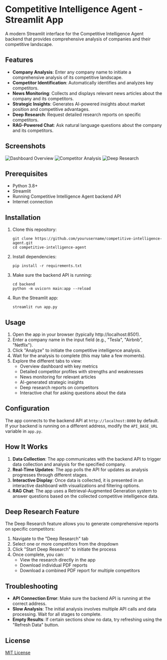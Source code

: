 # Competitive Intelligence Agent - Streamlit App

A modern Streamlit interface for the Competitive Intelligence Agent backend that provides comprehensive analysis of companies and their competitive landscape.

## Features

- **Company Analysis**: Enter any company name to initiate a comprehensive analysis of its competitive landscape.
- **Competitor Identification**: Automatically identifies and analyzes key competitors.
- **News Monitoring**: Collects and displays relevant news articles about the company and its competitors.
- **Strategic Insights**: Generates AI-powered insights about market position and competitive advantages.
- **Deep Research**: Request detailed research reports on specific competitors.
- **RAG-Powered Chat**: Ask natural language questions about the company and its competitors.

## Screenshots

![Dashboard Overview](screenshots/dashboard.png)
![Competitor Analysis](screenshots/competitors.png)
![Deep Research](screenshots/deep_research.png)

## Prerequisites

- Python 3.8+
- Streamlit
- Running Competitive Intelligence Agent backend API
- Internet connection

## Installation

1. Clone this repository:
   ```
   git clone https://github.com/yourusername/competitive-intelligence-agent.git
   cd competitive-intelligence-agent
   ```

2. Install dependencies:
   ```
   pip install -r requirements.txt
   ```

3. Make sure the backend API is running:
   ```
   cd backend
   python -m uvicorn main:app --reload
   ```

4. Run the Streamlit app:
   ```
   streamlit run app.py
   ```

## Usage

1. Open the app in your browser (typically http://localhost:8501).
2. Enter a company name in the input field (e.g., "Tesla", "Airbnb", "Netflix").
3. Click "Analyze" to initiate the competitive intelligence analysis.
4. Wait for the analysis to complete (this may take a few moments).
5. Explore the different tabs to view:
   - Overview dashboard with key metrics
   - Detailed competitor profiles with strengths and weaknesses
   - News monitoring for relevant articles
   - AI-generated strategic insights
   - Deep research reports on competitors
   - Interactive chat for asking questions about the data

## Configuration

The app connects to the backend API at `http://localhost:8000` by default. If your backend is running on a different address, modify the `API_BASE_URL` variable in `app.py`.

## How It Works

1. **Data Collection**: The app communicates with the backend API to trigger data collection and analysis for the specified company.
2. **Real-Time Updates**: The app polls the API for updates as analysis progresses through different stages.
3. **Interactive Display**: Once data is collected, it is presented in an interactive dashboard with visualizations and filtering options.
4. **RAG Chat**: The app uses a Retrieval-Augmented Generation system to answer questions based on the collected competitive intelligence data.

## Deep Research Feature

The Deep Research feature allows you to generate comprehensive reports on specific competitors:

1. Navigate to the "Deep Research" tab
2. Select one or more competitors from the dropdown
3. Click "Start Deep Research" to initiate the process
4. Once complete, you can:
   - View the research directly in the app
   - Download individual PDF reports
   - Download a combined PDF report for multiple competitors

## Troubleshooting

- **API Connection Error**: Make sure the backend API is running at the correct address.
- **Slow Analysis**: The initial analysis involves multiple API calls and data processing. Wait for all stages to complete.
- **Empty Results**: If certain sections show no data, try refreshing using the "Refresh Data" button.

## License

[MIT License](LICENSE) 